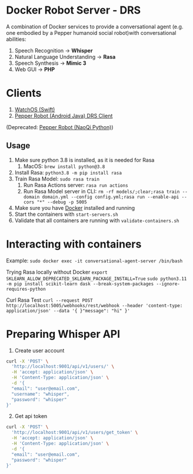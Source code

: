 # Docker Robot Server - DRS

A combination of Docker services to provide a conversational agent (e.g. one embodied by a Pepper humanoid social robot)with conversational abilities:

1. Speech Recognition → **Whisper**
2. Natural Language Understanding → **Rasa**
3. Speech Synthesis → **Mimic 3**
4. Web GUI → **PHP**

# Clients

1. [WatchOS (Swift)](https://github.com/Crowd-Computing-Oulu/watchos-drs-client)
2. [Pepper Robot (Android Java) DRS Client](https://github.com/Crowd-Computing-Oulu/pepper-drs-client)
   
(Deprecated: [Pepper Robot (NaoQi Python)](https://github.com/Crowd-Computing-Oulu/drs-naoqi-client))
   
## Usage

1. Make sure python 3.8 is installed, as it is needed for Rasa
     1. MacOS: `brew install python@3.8`
2. Install Rasa: `python3.8 -m pip install rasa`
3. Train Rasa Model: `sudo rasa train`
     1. Run Rasa Actions server: `rasa run actions`
     2. Run Rasa Model server in CLI: `rm -rf models/;clear;rasa train --domain domain.yml --config config.yml;rasa run --enable-api --cors "*" --debug -p 5005`
3. Make sure you have [Docker](https://docs.docker.com/desktop/) installed and running
4. Start the containers with `start-servers.sh`
5. Validate that all containers are running with `validate-containers.sh`

# Interacting with containers
Example:
`sudo docker exec -it conversational-agent-server /bin/bash`

Trying Rasa locally without Docker
`export SKLEARN_ALLOW_DEPRECATED_SKLEARN_PACKAGE_INSTALL=True`
`sudo python3.11 -m pip install scikit-learn dask --break-system-packages --ignore-requires-python`

Curl Rasa Test
`curl --request POST http://localhost:5005/webhooks/rest/webhook --header 'content-type: application/json' --data '{ }"message": "hi" }' `


# Preparing Whisper API

1. Create user account
```sh
curl -X 'POST' \
  'http://localhost:9001/api/v1/users/' \
  -H 'accept: application/json' \
  -H 'Content-Type: application/json' \
  -d '{
  "email": "user@email.com",
  "username": "whisper",
  "password": "whisper"
}'
```
2. Get api token
```sh
curl -X 'POST' \
  'http://localhost:9001/api/v1/users/get_token' \
  -H 'accept: application/json' \
  -H 'Content-Type: application/json' \
  -d '{
  "email": "user@email.com",
  "password": "whisper"
}'
```
